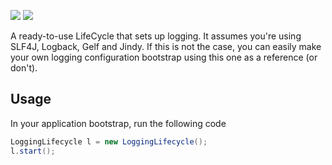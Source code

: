 [![][maven img]][maven]
[![][travis img]][travis]

A ready-to-use LifeCycle that sets up logging. It assumes you're using SLF4J, Logback, Gelf and Jindy. If this is not the case, you can easily make your own logging configuration bootstrap using this one as a reference (or don't).

## Usage

In your application bootstrap, run the following code
```java
LoggingLifecycle l = new LoggingLifecycle();
l.start();
```

[maven]:http://search.maven.org/#search|gav|1|g:"org.irenical.loggy"%20AND%20a:"loggy"
[maven img]:https://maven-badges.herokuapp.com/maven-central/org.irenical.loggy/loggy/badge.svg

[travis]:https://travis-ci.org/irenical/loggy
[travis img]:https://travis-ci.org/irenical/loggy.svg?branch=master
